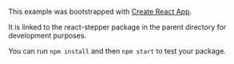 This example was bootstrapped with [Create React App](https://github.com/facebook/create-react-app).

It is linked to the react-stepper package in the parent directory for development purposes.

You can run `npm install` and then `npm start` to test your package.
